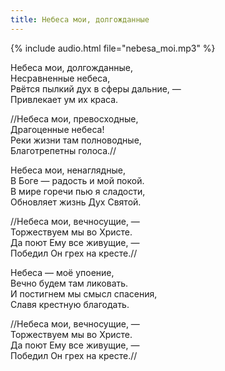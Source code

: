 ```yaml
---
title: Небеса мои, долгожданные
---
```

{% include audio.html file="nebesa_moi.mp3" %}

Небеса мои, долгожданные,  
Несравненные небеса,  
Рвётся пылкий дух в сферы дальние, —  
Привлекает ум их краса.

//Небеса мои, превосходные,  
Драгоценные небеса!  
Реки жизни там полноводные,  
Благотрепетны голоса.//

Небеса мои, ненаглядные,  
В Боге — радость и мой покой.  
В мире горечи пью я сладости,  
Обновляет жизнь Дух Святой.

//Небеса мои, вечносущие, —  
Торжествуем мы во Христе.  
Да поют Ему все живущие, —  
Победил Он грех на кресте.//

Небеса — моё упоение,  
Вечно будем там ликовать.  
И постигнем мы смысл спасения,  
Славя крестную благодать.

//Небеса мои, вечносущие, —  
Торжествуем мы во Христе.  
Да поют Ему все живущие, —  
Победил Он грех на кресте.//
